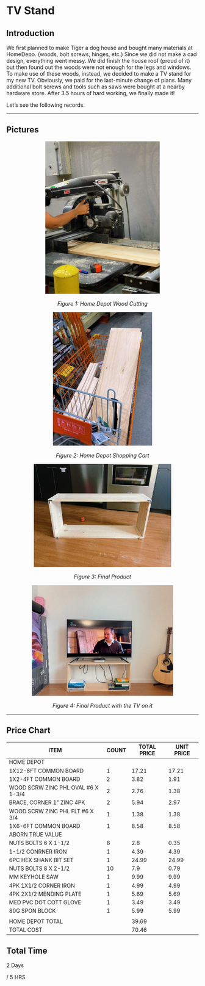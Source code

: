 # TV Stand                                         

## Introduction

We first planned to make Tiger a dog house and bought many materials at HomeDepo. (woods, bolt screws, hinges, etc.) Since we did not make a cad design, everything went messy. We did finish the house roof (proud of it) but then found out the woods were not enough for the legs and windows. To make use of these woods, instead, we decided to make a TV stand for my new TV.
Obviously, we paid for the last-minute change of plans. Many additional bolt screws and tools such as saws were bought at a nearby hardware store. After 3.5 hours of hard working, we finally made it! 

Let’s see the following records.

---------------------------------------------------------------------------------------
## Pictures
<div align="center">
  <img src="HomeDepot_Cut.jpeg" alt="HomeDepot1" width="300" height="400">

  *Figure 1: Home Depot Wood Cutting*



  <img src="HomeDepot_Shopping_Cart.jpeg" alt="HomeDepot2" width="260" height="350">

  *Figure 2: Home Depot Shopping Cart*


  <img src="Made.jpeg" alt="Final1" width="360" height="270">

  *Figure 3: Final Product*

  <img src="Final_Product.jpeg" alt="Final2" width="370" height="290">

  *Figure 4: Final Product with the TV on it*
</div>

---------------------------------------------------------------------------------------

## Price Chart



| ITEM                               | COUNT | TOTAL PRICE | UNIT PRICE |
|------------------------------------|-------|-------------|------------|
| HOME DEPOT                         |       |             |            |
| 1X12-6FT COMMON BOARD              | 1     | 17.21       | 17.21      |
| 1X2-4FT COMMON BOARD               | 2     | 3.82        | 1.91       |
| WOOD SCRW ZINC PHL OVAL #6 X 1-3/4 | 2     | 2.76        | 1.38       |
| BRACE, CORNER 1" ZINC 4PK          | 2     | 5.94        | 2.97       |
| WOOD SCRW ZINC PHL FLT #6 X 3/4    | 1     | 1.38        | 1.38       |
| 1X6-6FT COMMON BOARD               | 1     | 8.58        | 8.58       |
| ABORN TRUE VALUE                   |       |             |            |
| NUTS BOLTS 6 X 1-1/2               | 8     | 2.8         | 0.35       |
| 1-1/2 CONRNER IRON                 | 1     | 4.39        | 4.39       |
| 6PC HEX SHANK BIT SET              | 1     | 24.99       | 24.99      |
| NUTS BOLTS 8 X 2-1/2               | 10    | 7.9         | 0.79       |
| MM KEYHOLE SAW                     | 1     | 9.99        | 9.99       |
| 4PK 1X1/2 CORNER IRON              | 1     | 4.99        | 4.99       |
| 4PK 2X1/2 MENDING PLATE            | 1     | 5.69        | 5.69       |
| MED PVC DOT COTT GLOVE             | 1     | 3.49        | 3.49       |
| 80G SPON BLOCK                     | 1     | 5.99        | 5.99       |
|                                    |       |             |            |
| HOME DEPOT TOTAL                   |       | 39.69       |            |
| TOTAL COST                         |       | 70.46       |            |

## Total Time
2 Days

/ 5 HRS

